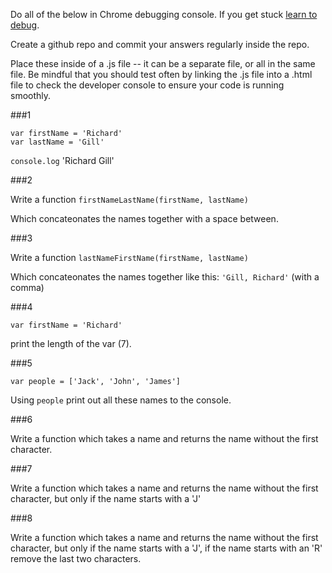 Do all of the below in Chrome debugging console. If you get stuck [learn to debug](../courses//core/debugging.md).

Create a github repo and commit your answers regularly inside the repo.

Place these inside of a .js file -- it can be a separate file, or all in the same file. Be mindful that you should test often by linking the .js file into a .html file to check the developer console to ensure your code is running smoothly.

###1

```
var firstName = 'Richard'
var lastName = 'Gill'
```

`console.log` 'Richard Gill'

###2

Write a function `firstNameLastName(firstName, lastName)`

Which concateonates the names together with a space between.

###3

Write a function `lastNameFirstName(firstName, lastName)`

Which concateonates the names together like this: `'Gill, Richard'` (with a comma)

###4

`var firstName = 'Richard'`

print the length of the var (7).

###5

`var people = ['Jack', 'John', 'James']`

Using `people` print out all these names to the console.

###6

Write a function which takes a name and returns the name without the first character.


###7

Write a function which takes a name and returns the name without the first character, but only if the name starts with a 'J'

###8

Write a function which takes a name and returns the name without the first character, but only if the name starts with a 'J', if the name starts with an 'R' remove the last two characters.


